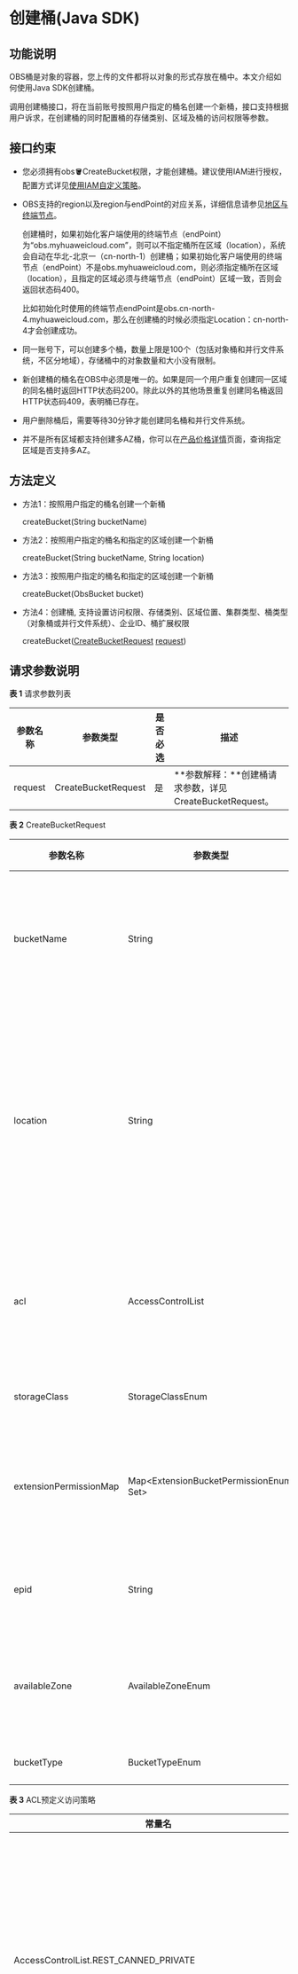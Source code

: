 # 创建桶\(Java SDK\)<a name="obs_21_0401"></a>

## 功能说明<a name="section2066789124014"></a>

OBS桶是对象的容器，您上传的文件都将以对象的形式存放在桶中。本文介绍如何使用Java SDK创建桶。

调用创建桶接口，将在当前账号按照用户指定的桶名创建一个新桶，接口支持根据用户诉求，在创建桶的同时配置桶的存储类别、区域及桶的访问权限等参数。

## 接口约束<a name="section143884271439"></a>

-   您必须拥有obs:bucket:CreateBucket权限，才能创建桶。建议使用IAM进行授权，配置方式详见[使用IAM自定义策略](https://support.huaweicloud.com/usermanual-obs/obs_03_0121.html)。
-   OBS支持的region以及region与endPoint的对应关系，详细信息请参见[地区与终端节点](https://developer.huaweicloud.com/endpoint?OBS)。

    创建桶时，如果初始化客户端使用的终端节点（endPoint）为“obs.myhuaweicloud.com”，则可以不指定桶所在区域（location），系统会自动在华北-北京一（cn-north-1）创建桶；如果初始化客户端使用的终端节点（endPoint）不是obs.myhuaweicloud.com，则必须指定桶所在区域（location），且指定的区域必须与终端节点（endPoint）区域一致，否则会返回状态码400。

    比如初始化时使用的终端节点endPoint是obs.cn-north-4.myhuaweicloud.com，那么在创建桶的时候必须指定Location：cn-north-4才会创建成功。

-   同一账号下，可以创建多个桶，数量上限是100个（包括对象桶和并行文件系统，不区分地域），存储桶中的对象数量和大小没有限制。
-   新创建桶的桶名在OBS中必须是唯一的。如果是同一个用户重复创建同一区域的同名桶时返回HTTP状态码200。除此以外的其他场景重复创建同名桶返回HTTP状态码409，表明桶已存在。
-   用户删除桶后，需要等待30分钟才能创建同名桶和并行文件系统。
-   并不是所有区域都支持创建多AZ桶，你可以在[产品价格详情](https://www.huaweicloud.com/pricing.html?tab=detail#/obs)页面，查询指定区域是否支持多AZ。

## 方法定义<a name="section54232412"></a>

-   方法1：按照用户指定的桶名创建一个新桶

    createBucket\(String bucketName\)

-   方法2：按照用户指定的桶名和指定的区域创建一个新桶

    createBucket\(String bucketName, String location\)

-   方法3：按照用户指定的桶名和指定的区域创建一个新桶

    createBucket\(ObsBucket bucket\)

-   方法4：创建桶, 支持设置访问权限、存储类别、区域位置、集群类型、桶类型（对象桶或并行文件系统）、企业ID、桶扩展权限

    createBucket\([CreateBucketRequest](#table14455523) [request](#table47528147)\)

## 请求参数说明<a name="section13072760"></a>

**表 1**  请求参数列表

|**参数名称**|**参数类型**|**是否必选**|**描述**|
|--|--|--|--|
|request|CreateBucketRequest|是|**参数解释：**创建桶请求参数，详见CreateBucketRequest。|


**表 2**  CreateBucketRequest

|**参数名称**|**参数类型**|**是否必选**|**描述**|
|--|--|--|--|
|bucketName|String|必选|**参数解释：**桶名。**约束限制：**桶的名字需全局唯一，不能与已有的任何桶名称重复，包括其他用户创建的桶。桶命名规则如下：3～63个字符，数字或字母开头，支持小写字母、数字、“-”、“.”。禁止使用IP地址。禁止以“-”或“.”开头及结尾。禁止两个“.”相邻（如：“my..bucket”）。禁止“.”和“-”相邻（如：“my-.bucket”和“my.-bucket”）。同一用户在同一个区域多次创建同名桶不会报错，创建的桶属性以第一次请求为准。**默认取值：**无|
|location|String|如果请求的OBS服务地址所在区域为默认区域，则可为空，否则为必选。|**参数解释：**桶所在的区域。**约束限制：**该参数定义了桶将会被创建在哪个区域，如果使用的终端节点是obs.myhuaweicloud.com，可以不携带此参数；如果使用的终端节点不是obs.myhuaweicloud.com，则必须携带此参数。**取值范围：**当前有效的OBS区域和终端节点的更多信息，请参考地区和终端节点。终端节点即调用API的请求地址，不同服务不同区域的终端节点不同，您可以向企业管理员获取区域和终端节点信息。**默认取值：**终端节点为obs.myhuaweicloud.com且用户未设定区域时，默认为华北-北京一（cn-north-1）。|
|acl|AccessControlList|可选|**参数解释：**创桶时可指定桶的ACL访问策略，您可以使用预定义的ACL策略，也可以自定义ACL策略，有关访问控制列表（Access Control List，ACL）功能的详细信息可参见ACL功能介绍。**取值范围：**如果使用预定义ACL策略，则可选策略参见ACL预定义访问策略。如果选择自定义ACL策略，则可以根据AccessControlList参数描述，自行给参数赋值。**默认取值：**AccessControlList.REST_CANNED_PRIVATE|
|storageClass|StorageClassEnum|可选|**参数解释：**创桶时可指定的桶的存储类别。**取值范围：**可选择的访问策略选项参见StorageClassEnum。**默认取值：**STANDARD，即标准存储类别。|
|extensionPermissionMap|Map<ExtensionBucketPermissionEnum, Set<String>>|可选|**参数解释：**桶ACL的授权Map，您可以为一个或多个账号授予桶权限。Map的ExtensionBucketPermissionEnum用于指定权限，Map的Set<String>用于说明该权限授予的账号ID列表，即domain_id列表。**取值范围：**授予权限的范围详见ExtensionBucketPermissionEnum。如何获取账号ID请参见如何获取账号ID和用户ID?**默认取值：**无|
|epid|String|可选|**参数解释：**创桶时可指定的企业项目ID，开通企业项目的用户可以从企业项目服务获取。**约束限制：**Epid格式为uuid，未开通企业项目的用户可以不带该头域。示例：9892d768-2d13-450f-aac7-ed0e44c2585f**默认取值：**无|
|availableZone|AvailableZoneEnum|可选|**参数解释：**创桶时可指定的数据冗余类型，即AZ类型。**约束限制：**归档存储不支持多AZ。如果桶所在区域如果不支持多AZ存储，则该桶的存储类别默认为单AZ。**取值范围：**如果将桶配置为多AZ，则取值为"MULTI_AZ"。如果将桶配置为单AZ，则无需选择此选项，系统默认赋值。**默认取值：**不设置该参数，则默认设置桶为单AZ。|
|bucketType|BucketTypeEnum|可选|**参数解释：**创建的桶类型。**取值范围：**详见BucketTypeEnum。**默认取值：**OBJECT，即对象桶。|


**表 3**  ACL预定义访问策略

|**常量名**|**说明**|
|--|--|
|AccessControlList.REST_CANNED_PRIVATE|私有读写。桶或对象的所有者拥有完全控制的权限，其他任何人都没有访问权限。|
|AccessControlList.REST_CANNED_PUBLIC_READ|公共读。设在桶上，所有人可以获取该桶内对象列表、桶内多段任务、桶的元数据、桶的多版本。设在对象上，所有人可以获取该对象内容和元数据。|
|AccessControlList.REST_CANNED_PUBLIC_READ_WRITE|公共读写。设在桶上，所有人可以获取该桶内对象列表、桶内多段任务、桶的元数据、上传对象删除对象、初始化段任务、上传段、合并段、拷贝段、取消多段上传任务。设在对象上，所有人可以获取该对象内容和元数据。|
|AccessControlList.REST_CANNED_PUBLIC_READ_DELIVERED|桶公共读，桶内对象公共读。设在桶上，所有人可以获取该桶内对象列表、桶内多段任务、桶的元数据，可以获取该桶内对象的内容和元数据。不能应用于对象。|
|AccessControlList.REST_CANNED_PUBLIC_READ_WRITE_DELIVERED|桶公共读写，桶内对象公共读写。设在桶上，所有人可以获取该桶内对象列表、桶内多段任务、桶的元数据、上传对象、删除对象、初始化段任务、上传段、合并段、拷贝段、取消多段上传任务，可以获取该桶内对象的内容和元数据。不能应用于对象。|


**表 4**  ExtensionBucketPermissionEnum

|**常量名**|**描述**|
|--|--|
|GRANT_READ|授予对应账号ID的账号READ权限。账号被授予READ权限后，针对当前正在创建的桶，允许列举桶内对象、列举桶中多段任务、列举桶中多版本对象、获取桶元数据。|
|GRANT_WRITE|授予对应账号ID的账号READ权限。账号被授予WRITE权限后，针对当前正在创建的桶，允许创建、删除、覆盖桶内所有对象，允许初始化段、上传段、拷贝段、合并段、取消多段上传任务。|
|GRANT_READ_ACP|授予对应账号ID的账号READ_ACP权限。账号被授予READ_ACP权限后，针对当前正在创建的桶，允许读桶的ACL信息。|
|GRANT_WRITE_ACP|授予对应账号ID的账号WRITE_ACP权限。账号被授予WRITE_ACP权限后，针对当前正在创建的桶，允许修改桶的ACL信息。|
|GRANT_FULL_CONTROL|授予对应账号ID的账号FULL_CONTROL权限。账号被授予FULL_CONTROL权限后，针对当前正在创建的桶，允许进行任何操作。|
|GRANT_READ_DELIVERED|授予对应账号ID的账号READ权限，并且在默认情况下，该READ权限将传递给桶内所有对象。|
|GRANT_FULL_CONTROL_DELIVERED|授予对应账号ID的账号FULL_CONTROL权限，并且在默认情况下，该FULL_CONTROL权限将传递给桶内所有对象。|


**表 5**  AccessControlList

|**参数名称**|**参数类型**|**是否必选**|**描述**|
|--|--|--|--|
|owner|Owner|可选|**参数解释：**桶所有者的信息，详见Owner。|
|delivered|boolean|可选|**参数解释：**桶的ACL是否向桶内对象传递，作用于桶内所有对象。**取值范围：**true：是，桶ACL向桶内对象传递。false：否，桶ACL不向桶内对象传递，仅作用于桶。**默认取值：**false|
|grants|Set<GrantAndPermission>|可选|**参数解释：**被授权用户相关信息，详见GrantAndPermission。|


**表 6**  Owner

|**参数名称**|**参数类型**|**是否必选**|**描述**|
|--|--|--|--|
|id|String|必选|**参数解释**：桶所有者的账号ID，即domain_id。**取值范围：**如何获取账号ID请参见如何获取账号ID和用户ID?。**默认取值：**无|
|displayName|String|可选|**参数解释：**所有者的账号名。**取值范围：**如何获取账号名请参见如何获取账号名?。**默认取值：**无|


**表 7**  GrantAndPermission

|**参数名称**|**参数类型**|**是否必选**|**描述**|
|--|--|--|--|
|grantee|GranteeInterface|必选|**参数解释：**被授权用户或用户组，详见GranteeInterface。|
|permission|Permission|必选|**参数解释：**用户或用户组被授予的权限。**取值范围：**详见Permission。**默认取值：**无|
|delivered|boolean|可选|**参数解释：**桶的ACL是否向桶内对象传递，作用于桶内所有对象。**取值范围：**true：是，桶ACL向桶内对象传递。false：否，桶ACL不向桶内对象传递，仅作用于桶。**默认取值：**false|


**表 8**  GranteeInterface

|**参数名称**|**参数类型**|**是否必选**|**描述**|
|--|--|--|--|
|CanonicalGrantee|CanonicalGrantee|必选|**参数解释：**被授权用户的用户信息，详见CanonicalGrantee。|
|GroupGrantee|GroupGrantee|必选|**参数解释：**被授权用户组的用户组信息。**取值范围：**详见GroupGrantee。**默认取值：**无|


**表 9**  CanonicalGrantee

|**参数名称**|**参数类型**|**是否必选**|**描述**|
|--|--|--|--|
|grantId|String|如果Type为用户类型则必选|**参数解释：**被授权用户的账号ID，即domain_id。**取值范围：**如何获取账号ID请参见如何获取账号ID和用户ID?。**默认取值：**无|
|displayName|String|可选|**参数描述：**被授权用户的账号名。**取值范围：**如何获取账号名请参见如何获取账号名?。**默认取值：**无|


**表 10**  GroupGrantee

|**常量名**|**说明**|
|--|--|
|ALL_USERS|所有用户。|
|AUTHENTICATED_USERS|授权用户，已废弃。|
|LOG_DELIVERY|日志投递组，已废弃。|


**表 11**  Permission

|**常量名**|**原始值**|**说明**|
|--|--|--|
|PERMISSION_READ|READ|读权限。如果有桶的读权限，则可以获取该桶内对象列表、桶内多段任务、桶的元数据、桶的多版本。如果有对象的读权限，则可以获取该对象内容和元数据。|
|PERMISSION_WRITE|WRITE|写权限。如果有桶的写权限，则可以上传、覆盖和删除该桶内任何对象和段。此权限在对象上不适用。|
|PERMISSION_READ_ACP|READ_ACP|读取ACL配置的权限。如果有读ACP的权限，则可以获取对应的桶或对象的权限控制列表（ACL）。桶或对象的所有者永远拥有读对应桶或对象ACP的权限。|
|PERMISSION_WRITE_ACP|WRITE_ACP|修改ACL配置的权限。如果有写ACP的权限，则可以更新对应桶或对象的权限控制列表（ACL）。桶或对象的所有者永远拥有写对应桶或对象的ACP的权限。拥有了写ACP的权限，由于可以更改权限控制策略，实际上意味着拥有了完全访问的权限。|
|PERMISSION_FULL_CONTROL|FULL_CONTROL|完全控制权限，包括对桶或对象的读写权限，以及对桶或对象ACL配置的读写权限。如果有桶的完全控制权限意味着拥有READ、WRITE、READ_ACP和WRITE_ACP的权限。如果有对象的完全控制权限意味着拥有READ、READ_ACP和WRITE_ACP的权限。|


**表 12**  StorageClassEnum

|**常量名**|**原始值**|**说明**|
|--|--|--|
|STANDARD|STANDARD|标准存储。|
|WARM|WARM|低频访问存储。|
|COLD|COLD|归档存储。|


**表 13**  AvailableZoneEnum

|**常量名**|**原始值**|**说明**|
|--|--|--|
|MULTI_AZ|3az|多az类型|


**表 14**  BucketTypeEnum

|**常量名**|**原始值**|**说明**|
|--|--|--|
|OBJECT|OBJECT|对象桶|
|PFS|POSIX|并行文件系统|


## 返回结果说明<a name="section1155011051819"></a>

**表 15**  ObsBucket

|**参数名称**|**参数类型**|**描述**|
|--|--|--|
|statusCode|int|**参数解释：**HTTP状态码。**取值范围：**状态码是一组从2xx（成功）到4xx或5xx（错误）的数字代码，状态码表示了请求响应的状态。完整的状态码列表请参见状态码。**默认取值：**无|
|responseHeaders|Map<String, Object>|**参数解释：**响应消息头列表，由多个元组构成。元组中String代表响应头的名称，Object代表响应头的值。**默认取值：**无|
|bucketName|String|**参数解释：**桶名。**约束限制：**桶的名字需全局唯一，不能与已有的任何桶名称重复，包括其他用户创建的桶。桶命名规则如下：3～63个字符，数字或字母开头，支持小写字母、数字、“-”、“.”。禁止使用IP地址。禁止以“-”或“.”开头及结尾。禁止两个“.”相邻（如：“my..bucket”）。禁止“.”和“-”相邻（如：“my-.bucket”和“my.-bucket”）。同一用户在同一个区域多次创建同名桶不会报错，创建的桶属性以第一次请求为准。**默认取值：**无|
|owner|Owner|**参数解释：**桶拥有者信息，详见Owner。|
|creationDate|java.util.Date|**参数解释：**桶创建时间。**默认取值：**无|
|location|String|**参数解释：**桶所在的区域。**约束限制：**该参数定义了桶将会被创建在哪个区域，如果使用的终端节点是obs.myhuaweicloud.com，可以不携带此参数；如果使用的终端节点不是obs.myhuaweicloud.com，则必须携带此参数。**取值范围：**当前有效的OBS区域和终端节点的更多信息，请参考地区和终端节点。终端节点即调用API的请求地址，不同服务不同区域的终端节点不同，您可以向企业管理员获取区域和终端节点信息。**默认取值：**终端节点为obs.myhuaweicloud.com且用户未设定区域时，默认为华北-北京一（cn-north-1）。|
|storageClass|StorageClassEnum|**参数解释：**创桶时可指定的桶的存储类别。**取值范围：**可选择的访问策略选项参见StorageClassEnum。**默认取值：**STANDARD，即标准存储类别。|
|acl|AccessControlList|**参数解释：**创桶时可指定桶的ACL访问策略，您可以使用预定义的ACL策略，也可以自定义ACL策略，有关访问控制列表（Access Control List，ACL）功能的详细信息可参见ACL功能介绍。**取值范围：**如果使用预定义ACL策略，则可选策略参见ACL预定义访问策略。如果选择自定义ACL策略，则可以根据AccessControlList参数描述，自行给参数赋值。**默认取值：**AccessControlList.REST_CANNED_PRIVATE|
|bucketTypeEnum|BucketTypeEnum|**参数解释：**创建的桶类型。**取值范围：**详见BucketTypeEnum。**默认取值：**OBJECT，即对象桶。|


## 代码示例：带参数创建<a name="section981510911710"></a>

创建桶时可以指定桶的访问权限、存储类别和区域位置。示例代码如下：

```
import com.obs.services.ObsClient;
import com.obs.services.exception.ObsException;
import com.obs.services.model.AccessControlList;
import com.obs.services.model.AvailableZoneEnum;
import com.obs.services.model.CreateBucketRequest;
import com.obs.services.model.ObsBucket;
import com.obs.services.model.StorageClassEnum;

public class CreateBucket001 {
    public static void main(String[] args) {
        // 您可以通过环境变量获取访问密钥AK/SK，也可以使用其他外部引入方式传入。如果使用硬编码可能会存在泄露风险。
        // 您可以登录访问管理控制台获取访问密钥AK/SK
        String ak = System.getenv("ACCESS_KEY_ID");
        String sk = System.getenv("SECRET_ACCESS_KEY_ID");
        // 【可选】如果使用临时AK/SK和SecurityToken访问OBS，同样建议您尽量避免使用硬编码，以降低信息泄露风险。
        // 您可以通过环境变量获取访问密钥AK/SK/SecurityToken，也可以使用其他外部引入方式传入。
        // String securityToken = System.getenv("SECURITY_TOKEN");

        // endpoint填写桶所在的endpoint, 此处以华北-北京四为例，其他地区请按实际情况填写。
        String endPoint = "https://obs.cn-north-4.myhuaweicloud.com";

        // 您可以通过环境变量获取endPoint，也可以使用其他外部引入方式传入。
        //String endPoint = System.getenv("ENDPOINT");

        // 创建ObsClient实例
        // 使用永久AK/SK初始化客户端
        ObsClient obsClient = new ObsClient(ak, sk,endPoint);
        // 使用临时AK/SK和SecurityToken初始化客户端
        // ObsClient obsClient = new ObsClient(ak, sk, securityToken, endPoint);
        
        try {
            CreateBucketRequest request = new CreateBucketRequest();
            //示例桶名
            String exampleBucket = "examplebucket";
            //示例桶区域位置
            String exampleLocation = "cn-north-4";
            request.setBucketName(exampleBucket);
            // 设置桶访问权限为私有读写，默认也是私有读写
            request.setAcl(AccessControlList.REST_CANNED_PRIVATE);
            // 设置桶的存储类别为标准存储
            request.setBucketStorageClass(StorageClassEnum.STANDARD);
            // 设置桶区域位置(以区域为华北-北京四为例)，location 需要与 endpoint的位置信息一致
            request.setLocation(exampleLocation);
            // 指定创建多AZ桶，如果不设置，默认创建单AZ桶
            request.setAvailableZone(AvailableZoneEnum.MULTI_AZ);
            // 创建桶
            ObsBucket bucket = obsClient.createBucket(request);
            // 创建桶成功
            System.out.println("CreateBucket successfully");
            System.out.println("RequestId:"+bucket.getRequestId());


        } catch (ObsException e) {
            System.out.println("CreateBucket failed");
            // 请求失败,打印http状态码
            System.out.println("HTTP Code: " + e.getResponseCode());
            // 请求失败,打印服务端错误码
            System.out.println("Error Code:" + e.getErrorCode());
            // 请求失败,打印详细错误信息
            System.out.println("Error Message: " + e.getErrorMessage());
            // 请求失败,打印请求id
            System.out.println("Request ID:" + e.getErrorRequestId());
            System.out.println("Host ID:" + e.getErrorHostId());
        } catch (Exception e) {
            System.out.println("CreateBucket failed");
            // 其他异常信息打印
            e.printStackTrace();

        }
    }
}

```

## 代码示例：简单创建<a name="section205173012536"></a>

以下代码展示如何新建一个桶，仅设置桶名和endPoint。

```
import com.obs.services.ObsClient;
import com.obs.services.exception.ObsException;
import com.obs.services.model.ObsBucket;

public class CreateBucket002 {
    public static void main(String[] args) {
        // 您可以通过环境变量获取访问密钥AK/SK，也可以使用其他外部引入方式传入。如果使用硬编码可能会存在泄露风险。
        // 您可以登录访问管理控制台获取访问密钥AK/SK
        String ak = System.getenv("ACCESS_KEY_ID");
        String sk = System.getenv("SECRET_ACCESS_KEY_ID");
        // 【可选】如果使用临时AK/SK和SecurityToken访问OBS，同样建议您尽量避免使用硬编码，以降低信息泄露风险。
        // 您可以通过环境变量获取访问密钥AK/SK/SecurityToken，也可以使用其他外部引入方式传入。
        // String securityToken = System.getenv("SECURITY_TOKEN");
        // endpoint填写桶所在的endpoint, 此处以华北-北京四为例，其他地区请按实际情况填写。
        String endPoint = "https://obs.cn-north-4.myhuaweicloud.com";
        // 您可以通过环境变量获取endPoint，也可以使用其他外部引入方式传入。
        //String endPoint = System.getenv("ENDPOINT");

        // 创建ObsClient实例
        // 使用永久AK/SK初始化客户端
        ObsClient obsClient = new ObsClient(ak, sk,endPoint);
        // 使用临时AK/SK和SecurityToken初始化客户端
        // ObsClient obsClient = new ObsClient(ak, sk, securityToken, endPoint);
        
        try {
            // 示例桶名
            String exampleBucket = "examplebucket";
            // 创建桶
            ObsBucket bucket = obsClient.createBucket(exampleBucket);
            System.out.println("CreateBucket successfully");
            System.out.println("StatusCode: " + bucket.getStatusCode());
            System.out.println("RequestId: " + bucket.getRequestId());
        } catch (ObsException e) {
            System.out.println("CreateBucket failed");
            // 请求失败,打印http状态码
            System.out.println("HTTP Code: " + e.getResponseCode());
            // 请求失败,打印服务端错误码
            System.out.println("Error Code:" + e.getErrorCode());
            // 请求失败,打印详细错误信息
            System.out.println("Error Message: " + e.getErrorMessage());
            // 请求失败,打印请求id
            System.out.println("Request ID:" + e.getErrorRequestId());
            System.out.println("Host ID:" + e.getErrorHostId());
        } catch (Exception e) {
            System.out.println("CreateBucket failed");
            // 其他异常信息打印
            e.printStackTrace();
        }
    }
}
```

## 相关链接<a name="section143419113184"></a>

-   关于创建桶的API说明，请参见[创建桶](https://support.huaweicloud.com/api-obs/obs_04_0021.html)。
-   更多关于创建桶的示例代码，请参见[Github示例](https://github.com/huaweicloud/huaweicloud-sdk-java-obs/blob/master/app/src/test/java/samples_java/BucketOperationsSample.java)。
-   创建桶过程中返回的错误码含义、问题原因及处理措施可参考[OBS错误码](https://support.huaweicloud.com/api-obs/obs_04_0115.html#section1)。
-   创建桶常见问题请参见[创建桶失败](https://support.huaweicloud.com/obs_faq/obs_faq_0138.html)。

